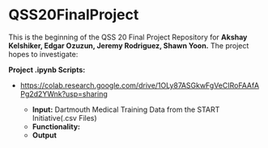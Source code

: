 # QSS20FinalProject

This is the beginning of the QSS 20 Final Project Repository for **Akshay Kelshiker, Edgar Ozuzun, Jeremy Rodriguez, Shawn Yoon.** The project hopes to investigate: 



**Project .ipynb Scripts:**
* https://colab.research.google.com/drive/1OLy87ASGkwFgVeCIRoFAAfAPg2d2YWnk?usp=sharing

    * **Input:** Dartmouth Medical Training Data from the START Initiative(.csv Files)
    * **Functionality:**
    * **Output**
